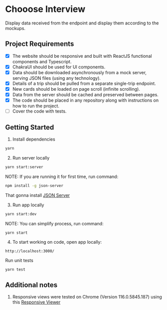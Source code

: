 # Chooose Interview

Display data received from the endpoint and display them according to the mockups.

## Project Requirements

- [x] The website should be responsive and built with ReactJS functional components and Typescript.
- [x] ChakraUI should be used for UI components.
- [x] Data should be downloaded asynchronously from a mock server, serving JSON files (using any technology).
- [x] Details of a trip should be pulled from a separate single-trip endpoint.
- [x] New cards should be loaded on page scroll (infinite scrolling).
- [x] Data from the server should be cached and preserved between pages.
- [x] The code should be placed in any repository along with instructions on how to run the project.
- [ ] Cover the code with tests.

## Getting Started

1. Install dependencies

```sh
yarn
```

2. Run server locally

```sh
yarn start:server
```

NOTE: If you are running it for first time, run command:

```sh
npm install -g json-server
```

That gonna install [JSON Server](https://github.com/typicode/json-server)

3. Run app locally

```sh
yarn start:dev
```

NOTE: You can simplify process, run command:

```sh
yarn start
```

4. To start working on code, open app locally:

```
http://localhost:3000/
```

Run unit tests

```
yarn test
```

## Additional notes

1. Responsive views were tested on Chrome (Version 116.0.5845.187) using this [Responsive Viewer](https://chrome.google.com/webstore/detail/responsive-viewer/inmopeiepgfljkpkidclfgbgbmfcennb)
